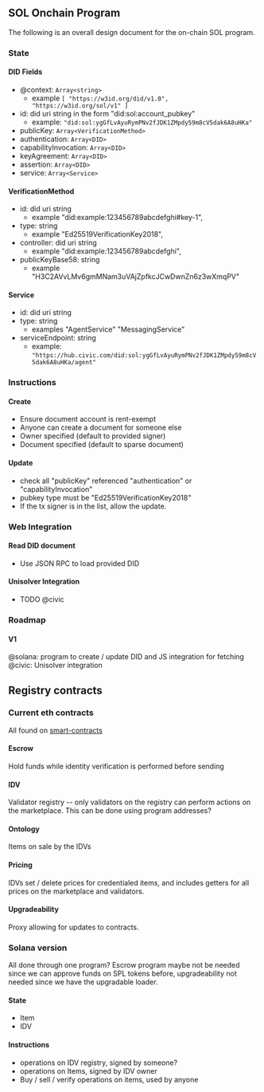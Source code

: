 ## SOL Onchain Program

The following is an overall design document for the on-chain SOL program.

### State

#### DID Fields

* @context: `Array<string>`
  - example `[ "https://w3id.org/did/v1.0", "https://w3id.org/sol/v1" ]`
* id: did uri string in the form "did:sol:account_pubkey"
  - example: `"did:sol:ygGfLvAyuRymPNv2fJDK1ZMpdy59m8cV5dak6A8uHKa"`
* publicKey: `Array<VerificationMethod>`
* authentication: `Array<DID>`
* capabilityInvocation: `Array<DID>`
* keyAgreement: `Array<DID>`
* assertion: `Array<DID>`
* service: `Array<Service>`

#### VerificationMethod

* id: did uri string
  - example "did:example:123456789abcdefghi#key-1",
* type: string
  - example "Ed25519VerificationKey2018", 
* controller: did uri string 
  - example "did:example:123456789abcdefghi",
* publicKeyBase58: string
  - example "H3C2AVvLMv6gmMNam3uVAjZpfkcJCwDwnZn6z3wXmqPV"

#### Service

* id: did uri string
* type: string
  - examples "AgentService" "MessagingService"
* serviceEndpoint: string
  - example: `"https://hub.civic.com/did:sol:ygGfLvAyuRymPNv2fJDK1ZMpdy59m8cV5dak6A8uHKa/agent"`

### Instructions

#### Create

* Ensure document account is rent-exempt
* Anyone can create a document for someone else
* Owner specified (default to provided signer)
* Document specified (default to sparse document)

#### Update

* check all "publicKey" referenced "authentication" or "capabilityInvocation"
* pubkey type must be "Ed25519VerificationKey2018"
* If the tx signer is in the list, allow the update.

### Web Integration

#### Read DID document

* Use JSON RPC to load provided DID

#### Unisolver Integration

* TODO @civic

### Roadmap

#### V1

@solana: program to create / update DID and JS integration for fetching
@civic: Unisolver integration 

## Registry contracts

### Current eth contracts

All found on [smart-contracts](https://github.com/identity-com/smart-contracts/tree/master/contracts)

#### Escrow

Hold funds while identity verification is performed before sending

#### IDV

Validator registry -- only validators on the registry can perform actions on the
marketplace.  This can be done using program addresses?

#### Ontology

Items on sale by the IDVs

#### Pricing

IDVs set / delete prices for credentialed items, and includes getters for all
prices on the marketplace and validators.

#### Upgradeability

Proxy allowing for updates to contracts.

### Solana version

All done through one program?  Escrow program maybe not be needed since we can approve
funds on SPL tokens before, upgradeability not needed since we have the upgradable loader.

#### State

* Item
* IDV

#### Instructions

* operations on IDV registry, signed by someone?
* operations on Items, signed by IDV owner
* Buy / sell / verify operations on items, used by anyone

